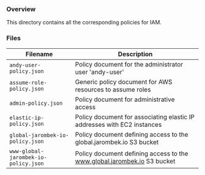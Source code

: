 ### Overview

This directory contains all the corresponding policies for IAM. 

### Files

| Filename                             | Description                                                                 |
|--------------------------------------|-----------------------------------------------------------------------------|
| `andy-user-policy.json`              | Policy document for the administrator user 'andy-user'                      |
| `assume-role-policy.json`            | Generic policy document for AWS resources to assume roles                   |
| `admin-policy.json`                  | Policy document for administrative access                                   |
| `elastic-ip-policy.json`             | Policy document for associating elastic IP addresses with EC2 instances     |
| `global-jarombek-io-policy.json`     | Policy document defining access to the global.jarombek.io S3 bucket         |
| `www-global-jarombek-io-policy.json` | Policy document defining access to the www.global.jarombek.io S3 bucket     |